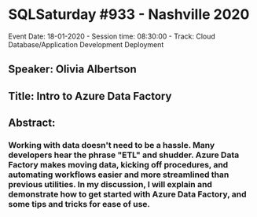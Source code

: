 # SQLSaturday #933 - Nashville 2020
Event Date: 18-01-2020 - Session time: 08:30:00 - Track: Cloud Database/Application Development  Deployment
## Speaker: Olivia Albertson
## Title: Intro to Azure Data Factory
## Abstract:
### Working with data doesn't need to be a hassle. Many developers hear the phrase "ETL" and shudder. Azure Data Factory makes moving data, kicking off procedures, and automating workflows easier and more streamlined than previous utilities. In my discussion, I will explain and demonstrate how to get started with Azure Data Factory, and some tips and tricks for ease of use.
